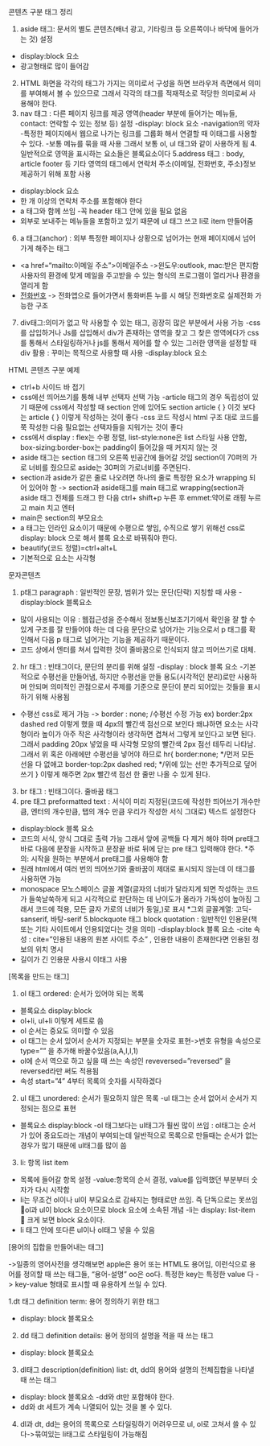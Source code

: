 
콘텐츠 구분 태그 정리
1. aside 태그: 문서의 별도 콘텐츠(배너 광고, 기타링크 등 오른쪽이나 바닥에 들어가는 것) 설정 
- display:block 요소
- 광고형태로 많이 들어감
2. HTML 화면을 각각의 태그가 가지는 의미로서 구성을 하면 브라우저 측면에서 의미를 부여해서 볼 수 있으므로 그래서 각각의 태그를 적재적소로 적당한 의미로써 사용해야 한다. 
3. nav 태그 : 다른 페이지 링크를 제공 영역(header 부분에 들어가는 메뉴들, contact: 연락할 수 있는 정보 등) 설정
-display: block 요소
-navigation의 약자
-특정한 페이지에서 웹으로 나가는 링크를 그룹화 해서 연결할 때 이태그를 사용할 수 있다.
-보통 메뉴를 묶을 때 사용 그래서 보통 ol, ul 태그와 같이 사용하게 됨
4.일반적으로 영역을 표시하는 요소들은 블록요소이다
5.address 태그 : body, article footer 등 기타 영역의 태그에서 연락처 주소(이메일, 전화번호, 주소)정보 제공하기 위해 포함 사용
- display:block 요소
- 한 개 이상의 연락처 주소를 포함해야 한다
- a 태그와 함께 쓰임
-꼭 header 태그 안에 있을 필요 없음
- 외부로 보내주는 메뉴들을 포함하고 있기 때문에 ul 태그 쓰고 li로 item 만들어줌
6. a 태그(anchor) : 외부 특정한 페이지나 상황으로 넘어가는 현재 페이지에서 넘어가게 해주는 태그 
- <a href=“mailto:이메일 주소”>이메일주소</a> ->윈도우:outlook, mac:받은 편지함 사용자의 환경에 맞게 메일을 주고받을 수 있는 형식의 프로그램이 열리거나 환경을 열리게 함
- <a href=tel:+나라번호포함전화번호>전화번호</a> -> 전화앱으로 들어가면서 통화버튼 누를 시 해당 전화번호로 실제전화 가능한 구조
7. div태그:의미가 없고 막 사용할 수 있는 태그, 굉장히 많은 부분에서 사용 가능
-css를 삽입하거나 Js를 삽입해서 div가 존재하는 영역을 찾고 그 찾은 영역에다가 css를 통해서 스타일링하거나 js를 통해서 제어를 할 수 있는 그러한 영역을 설정할 때 div 활용 : 꾸미는 목적으로 사용할 때 사용
-display:block 요소

HTML 콘텐츠 구분 예제
- ctrl+b 사이드 바 접기
- css에선 띄어쓰기를 통해 내부 선택자 선택 가능
-article 태그의 경우 독립성이 있기 때문에 css에서 작성할 때 section 안에 있어도 
section article { } 이것 보다는 article {  } 이렇게 작성하는 것이 좋다
-css 코드 작성시 html 구조 대로 코드를 쭉 작성한 다음 필요없는 선택자들을 지워가는 것이 좋다
- css에서 display : flex는 수평 정렬, list-style:none은 list 스타일 사용 안함, box-sizing:border-box는 padding이 들어갔을 때 커지지 않는 것
- aside 태그는 section 태그의 오른쪽 빈공간에 들어갈 것임 section이 70퍼의 가로 너비를 줬으므로 aside는 30퍼의 가로너비를 주면된다. 
- section과 aside가 같은 줄로 나오려면 하나의 줄로 특정한 요소가 wrapping 되어 있어야 함
-> section과 aside태그를 main 태그로 wrapping(section과 aside 태그 전체를 드래그 한 다음
   ctrl+ shift+p 누른 후 emmet:약어로 래핑 누르고 main 치고 엔터
- main은 section의 부모요소
- a 태그는 인라인 요소이기 때문에 수평으로 쌓임, 수직으로 쌓기 위해선 css로 display: block 으로 해서 블록 요소로 바꿔줘야 한다.
- beautify(코드 정렬)=ctrl+alt+L
- 기본적으로 요소는 사각형

문자콘텐츠
1. p태그 paragraph : 일반적인 문장, 범위가 있는 문단(단락) 지칭할 때 사용
-display:block 블록요소
- 많이 사용되는 이유 : 웹접근성을 준수해서 정보통신보조기기에서 확인을 잘 할 수 있게 구조를 잘 만들어야 하는 데 다음 문단으로 넘어가는 기능으로서 p 태그를 확인해서 다음 p 태그로 넘어가는 기능을 제공하기 때문이다.
- 코드 상에서 엔터를 쳐서 입력한 것이 줄바꿈으로 인식되지 않고 띄어쓰기로 대체. 
2. hr 태그 : 빈태그이다, 문단의 분리를 위해 설정
-display : block 블록 요소
-기본적으로 수평선을 만들어냄, 하지만 수평선을 만들 용도(시각적인 분리)로만 사용하며 안되며 의미적인 관점으로서 주제를 기준으로 문단이 분리 되어있는 것들을 표시하기 위해 사용됨
- 수평선 css로 제거 가능 -> border : none; /수평선 수정 가능 ex) border:2px dashed red 이렇게 했을 때 4px의 빨간색 점선으로 보인다 왜냐하면 요소는 사각형이라 높이가 아주 작은 사각형이라 생각하면 겹쳐서 그렇게 보인다고 보면 된다. 그래서 padding 20px 넣었을 때 사각형 모양의 빨간색 2px 점선 테두리 나타남. 그래서 위 혹은 아래에만 수평선을 넣어야 하므로 
hr{
border:none; */먼저 모든 선을 다 없애고
border-top:2px dashed red; */위에 있는 선만 추가적으로 덮어쓰기
}
이렇게 해주면 2px 빨간색 점선 한 줄만 나올 수 있게 된다.
3. br 태그 : 빈태그이다. 줄바꿈 태그 
4. pre 태그 preformatted text : 서식이 미리 지정된(코드에 작성한 띄어쓰기 개수만큼, 엔터의 개수만큼, 탭의 개수 만큼 우리가 작성한 서식 그대로) 텍스트 설정한다
- display:block 블록 요소
- 코드의 서식, 양식 그대로 출력 가능 그래서 앞에 공백들 다 제거 해야 하며 pre태그 바로 다음에 문장을 시작하고 문장끝 바로 뒤에 닫는 pre 태그 입력해야 한다.
 *주의: 시작을 원하는 부분에서 pre태그를 사용해야 함
- 원래 html에서 여러 번의 띄어쓰기와 줄바꿈이 제대로 표시되지 않는데 이 태그를 사용하면 가능
- monospace 모노스페이스 글꼴 계열(글자의 너비가 달라지게 되면 작성하는 코드가 들쑥날쑥하게 되고 시각적으로 판단하는 데 난이도가 올라가 가독성이 높아짐 그래서 코드에 적용, 모든 글자 가로의 너비가 동일,)로 표시
*그외 글꼴계열: 고딕-sanserif, 바탕-serif
5.blockquote 태그 block quotation : 일반적인 인용문(책 또는 기타 사이트에서 인용되었다는 것을 의미)
-display:block 블록 요소
-cite 속성 : cite=”인용된 내용의 원본 사이트 주소” , 인용한 내용이 존재한다면 인용된 정보의 위치 명시
- 길이가 긴 인용문 사용시 이태그 사용

[목록을 만드는 태그]
1. ol 태그 ordered: 순서가 있어야 되는 목록
- 블록요소 display:block
- ol+li, ul+li 이렇게 세트로 씀
- ol 순서는 중요도 의미할 수 있음
- ol 태그는 순서 있어서 순서가 지정되는 부분을 숫자로 표현->번호 유형을 속성으로 type=”” 을 추가해 바꿀수있음(a,A,I,I,1)
- ol에 순서 역으로 하고 싶을 때 쓰는 속성인 reveversed=”reversed” 을 reversed라만 써도 적용됨
- 속성 start=”4” 4부터 목록의 숫자를 시작하겠다
2. ul 태그 unordered: 순서가 필요하지 않은 목록 
-ul 태그는 순서 없어서 순서가 지정되는 점으로 표현
- 블록요소 display:block
-ol 태그보다는 ul태그가 훨씬 많이 쓰임 : ol태그는 순서가 있어 중요도라는 개념이 부여되는데 일반적으로 목록으로 만들때는 순서가 없는 경우가 많기 때문에 ul태그를 많이 씀
3. li: 항목 list item
- 목록에 들어갈 항목 설정
-value:항목의 순서 결정, value를 입력했던 부분부터 숫자가 다시 시작함
- li는 무조건 ol이나 ul이 부모요소로 감싸지는 형태로만 쓰임. 즉 단독으로는 못쓰임ol과 ul이 block 요소이므로 block 요소에 소속된 개념
-li는 display: list-item  크게 보면 block 요소이다.
- li 태그 안에 또다른 ul이나 ol태그 넣을 수 있음

[용어의 집합을 만들어내는 태그]

->일종의 영어사전을 생각해보면 apple은 용어 또는 HTML도 용어임, 이런식으로 용어를 정의할 때 쓰는 태그들, “용어-설명” oo은 oo다. 특정한 key는 특정한 value 다 -> key-value 형태로 표시할 때 유용하게 쓰일 수 있다.

1.dt 태그 definition term: 용어 정의하기 위한 태그
- display: block 블록요소
2. dd 태그 definition details: 용어 정의의 설명을 적을 때 쓰는 태그
- display: block 블록요소
3. dl태그 description(definition) list: dt, dd의 용어와 설명의 전체집합을 나타낼 때 쓰는 태그
- display: block 블록요소
-dd와 dt만 포함해야 한다.
- dd와 dt 세트가 계속 나열되어 있는 것을 볼 수 있다.
4. dl과 dt, dd는 용어의 목록으로 스타일링하기 어려우므로 ul, ol로 고쳐서 쓸 수 있다->묶여있는 li태그로 스타일링이 가능해짐


